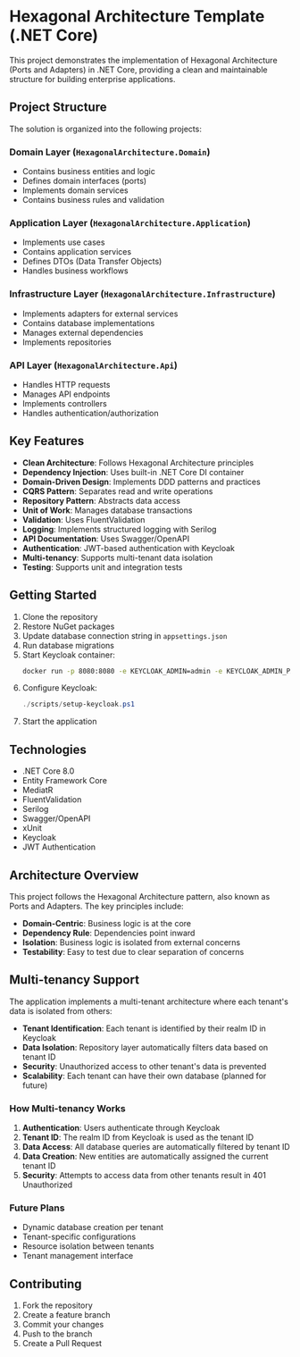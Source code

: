 # Hexagonal Architecture Template (.NET Core)

This project demonstrates the implementation of Hexagonal Architecture (Ports and Adapters) in .NET Core, providing a clean and maintainable structure for building enterprise applications.

## Project Structure

The solution is organized into the following projects:

### Domain Layer (`HexagonalArchitecture.Domain`)
- Contains business entities and logic
- Defines domain interfaces (ports)
- Implements domain services
- Contains business rules and validation

### Application Layer (`HexagonalArchitecture.Application`)
- Implements use cases
- Contains application services
- Defines DTOs (Data Transfer Objects)
- Handles business workflows

### Infrastructure Layer (`HexagonalArchitecture.Infrastructure`)
- Implements adapters for external services
- Contains database implementations
- Manages external dependencies
- Implements repositories

### API Layer (`HexagonalArchitecture.Api`)
- Handles HTTP requests
- Manages API endpoints
- Implements controllers
- Handles authentication/authorization

## Key Features

- **Clean Architecture**: Follows Hexagonal Architecture principles
- **Dependency Injection**: Uses built-in .NET Core DI container
- **Domain-Driven Design**: Implements DDD patterns and practices
- **CQRS Pattern**: Separates read and write operations
- **Repository Pattern**: Abstracts data access
- **Unit of Work**: Manages database transactions
- **Validation**: Uses FluentValidation
- **Logging**: Implements structured logging with Serilog
- **API Documentation**: Uses Swagger/OpenAPI
- **Authentication**: JWT-based authentication with Keycloak
- **Multi-tenancy**: Supports multi-tenant data isolation
- **Testing**: Supports unit and integration tests

## Getting Started

1. Clone the repository
2. Restore NuGet packages
3. Update database connection string in `appsettings.json`
4. Run database migrations
5. Start Keycloak container:
   ```bash
   docker run -p 8080:8080 -e KEYCLOAK_ADMIN=admin -e KEYCLOAK_ADMIN_PASSWORD=admin quay.io/keycloak/keycloak:latest start-dev
   ```
6. Configure Keycloak:
   ```powershell
   ./scripts/setup-keycloak.ps1
   ```
7. Start the application

## Technologies

- .NET Core 8.0
- Entity Framework Core
- MediatR
- FluentValidation
- Serilog
- Swagger/OpenAPI
- xUnit
- Keycloak
- JWT Authentication

## Architecture Overview

This project follows the Hexagonal Architecture pattern, also known as Ports and Adapters. The key principles include:

- **Domain-Centric**: Business logic is at the core
- **Dependency Rule**: Dependencies point inward
- **Isolation**: Business logic is isolated from external concerns
- **Testability**: Easy to test due to clear separation of concerns

## Multi-tenancy Support

The application implements a multi-tenant architecture where each tenant's data is isolated from others:

- **Tenant Identification**: Each tenant is identified by their realm ID in Keycloak
- **Data Isolation**: Repository layer automatically filters data based on tenant ID
- **Security**: Unauthorized access to other tenant's data is prevented
- **Scalability**: Each tenant can have their own database (planned for future)

### How Multi-tenancy Works

1. **Authentication**: Users authenticate through Keycloak
2. **Tenant ID**: The realm ID from Keycloak is used as the tenant ID
3. **Data Access**: All database queries are automatically filtered by tenant ID
4. **Data Creation**: New entities are automatically assigned the current tenant ID
5. **Security**: Attempts to access data from other tenants result in 401 Unauthorized

### Future Plans

- Dynamic database creation per tenant
- Tenant-specific configurations
- Resource isolation between tenants
- Tenant management interface

## Contributing

1. Fork the repository
2. Create a feature branch
3. Commit your changes
4. Push to the branch
5. Create a Pull Request
